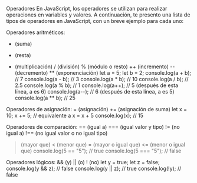 Operadores
En JavaScript, los operadores se utilizan para realizar operaciones en variables y valores. A continuación, te presento una lista de tipos de operadores en JavaScript, con un breve ejemplo para cada uno:

Operadores aritméticos:
+ (suma)
- (resta)
* (multiplicación)
  / (división)
  % (módulo o resto)
  ++ (incremento)
  -- (decremento)
  ** (exponenciación)
  let a = 5;
  let b = 2;
  console.log(a + b);  // 7
  console.log(a - b);  // 3
  console.log(a * b);  // 10
  console.log(a / b);  // 2.5
  console.log(a % b);  // 1
  console.log(a++);    // 5 (después de esta línea, a es 6)
  console.log(a--);    // 6 (después de esta línea, a es 5)
  console.log(a ** b); // 25


Operadores de asignación:
= (asignación)
+= (asignación de suma)
let x = 10;
x += 5;  // equivalente a x = x + 5
console.log(x);  // 15


Operadores de comparación:
== (igual a)
=== (igual valor y tipo)
!= (no igual a)
!== (no igual valor o no igual tipo)
> (mayor que)
< (menor que)
>= (mayor o igual que)
<= (menor o igual que)
console.log(5 == "5");  // true
console.log(5 === "5"); // false


Operadores lógicos:
&& (y)
|| (o)
! (no)
let y = true;
let z = false;
console.log(y && z); // false
console.log(y || z); // true
console.log(!y);     // false
